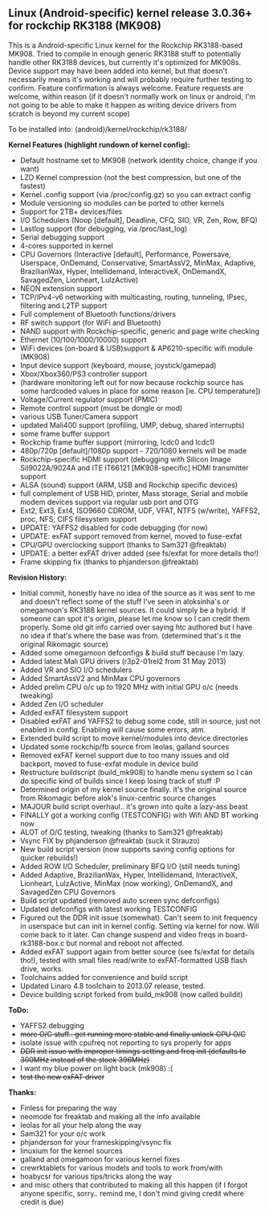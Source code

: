 Linux (Android-specific) kernel release 3.0.36+ for rockchip RK3188 (MK908)
------------

This is a Android-specific Linux kernel for the Rockchip RK3188-based MK908.
Tried to compile in enough generic RK3188 stuff to potentially handle other
RK3188 devices, but currently it's optimized for MK908s. Device support may
have been added into kernel, but that doesn't necessarily means it's working
and will probably require further testing to confirm. Feature confirmation
is always welcome. Feature requests are welcome, within reason (if it doesn't
normally work on linux or android, I'm not going to be able to make it
happen as writing device drivers from scratch is beyond my current scope)

To be installed into: (android)/kernel/rockchip/rk3188/

**Kernel Features (highlight rundown of kernel config):**
- Default hostname set to MK908 (network identity choice, change if you want)
- LZO Kernel compression (not the best compression, but one of the fastest)
- Kernel .config support (via /proc/config.gz) so you can extract config
- Module versioning so modules can be ported to other kernels
- Support for 2TB+ devices/files
- I/O Schedulers (Noop [default], Deadline, CFQ, SIO, VR, Zen, Row, BFQ)
- Lastlog support (for debugging, via /proc/last_log)
- Serial debugging support
- 4-cores supported in kernel
- CPU Governors (Interactive [default], Performance, Powersave, Userspace,
OnDemand, Conservative, SmartAssV2, MinMax, Adaptive, BrazilianWax, Hyper, Intellidemand, InteractiveX, OnDemandX, SavagedZen, Lionheart, LulzActive)
- NEON extension support
- TCP/IPv4-v6 networking with multicasting, routing, tunneling, IPsec, 
filtering and L2TP support
- Full complement of Bluetooth functions/drivers
- RF switch support (for WiFi and Bluetooth)
- NAND support with Rockchip-specific, generic and page write checking
- Ethernet (10/100/1000/10000) support
- WiFi devices (on-board & USB)support & AP6210-specific wifi module (MK908)
- Input device support (keyboard, mouse, joystick/gamepad)
- Xbox/Xbox360/PS3 controller support
- (hardware monitoring left out for now because rockchip source has some 
hardcoded values in place for some reason [ie. CPU temperature])
- Voltage/Current regulator support (PMIC)
- Remote control support (must be dongle or mod)
- various USB Tuner/Camera support
- updated Mali400 support (profiling, UMP, debug, shared interrupts)
- some frame buffer support 
- Rockchip frame buffer support (mirroring, lcdc0 and lcdc1)
- 480p/720p [default]/1080p support - 720/1080 kernels will be made
- Rockchip-specific HDMI support (debugging with Silicon Image 
SiI9022A/9024A and ITE IT66121 [MK908-specific] HDMI transmitter support
- ALSA (sound) support (ARM, USB and Rockchip specific devices)
- full complement of USB HID, printer, Mass storage, Serial and mobile modem
devices support via regular usb port and OTG
- Ext2, Ext3, Ext4, ISO9660 CDROM, UDF, VFAT, NTFS (w/write), YAFFS2,
proc, NFS, CIFS filesystem support
- UPDATE: YAFFS2 disabled for code debugging (for now)
- UPDATE: exFAT support removed from kernel, moved to fuse-exfat
- CPU/GPU overclocking support (thanks to Sam321 @freaktab)
- UPDATE: a better exFAT driver added (see fs/exfat for more details tho!)
- Frame skipping fix (thanks to phjanderson @freaktab)

**Revision History:**
- Initial commit, honestly have no idea of the source as it was sent to me
and doesn't reflect some of the stuff I've seen in aloksinha's or omegamoon's
RK3188 kernel sources. It could simply be a hybrid. If someone can spot it's 
origin, please let me know so I can credit them properly. Some old git info
carried over saying htc authored but I have no idea if that's where the base
was from. (determined that's it the original Rikomagic source)
- Added some omegamoon defconfigs & build stuff because I'm lazy.
- Added latest Mali GPU drivers (r3p2-01rel2 from 31 May 2013)
- Added VR and SIO I/O schedulers
- Added SmartAssV2 and MinMax CPU governors
- Added prelim CPU o/c up to 1920 MHz with initial GPU o/c (needs tweaking)
- Added Zen I/O scheduler
- Added exFAT filesystem support
- Disabled exFAT and YAFFS2 to debug some code, still in source, just not
enabled in config. Enabling will cause some errors, atm.
- Extended build script to move kernel/modules into device directories
- Updated some rockchip/fb source from leolas, galland sources
- Removed exFAT kernel support due to too many issues and old backport,
moved to fuse-exfat module in device build
- Restructure buildscript (build_mk908) to handle menu system so I can
do specific kind of builds since I keep losing track of stuff :P
- Determined origin of my kernel source finally. it's the original source
from Rikomagic before alok's linux-centric source changes
- MAJOUR build script overhaul.. it's grown into quite a lazy-ass beast
- FINALLY got a working config (TESTCONFIG) with Wifi AND BT working now
- ALOT of O/C testing, tweaking (thanks to Sam321 @freaktab)
- Vsync FIX by phjanderson @freaktab (suck it Strauzo)
- New build script version (now supports saving config options for quicker rebuilds!)
- Added ROW I/O Scheduler, preliminary BFQ I/O (still needs tuning)
- Added Adaptive, BrazilianWax, Hyper, Intellidemand, InteractiveX, Lionheart, LulzActive, MinMax (now working), OnDemandX, and SavagedZen CPU Governors
- Build script updated (removed auto screen sync defconfigs)
- Updated defconfigs with latest working TESTCONFIG
- Figured out the DDR init issue (somewhat). Can't seem to init frequency in userspace but can init in kernel config. Setting via kernel for now. Will come back to it later. Can change suspend and video freqs in board-rk3188-box.c but normal and reboot not affected.
- Added exFAT support again from better source (see fs/exfat for details tho!), tested with small files read/write to exFAT-formatted USB flash drive, works.
- Toolchains added for convenience and build script
- Updated Linaro 4.8 toolchain to 2013.07 release, tested. 
- Device building script forked from build_mk908 (now called buildit)

**ToDo:**
- YAFFS2 debugging
- <del>more O/C stuff.. get running more stable and finally unlock GPU O/C</del>
- isolate issue with cpufreq not reporting to sys properly for apps
- <del>DDR init issue with improper timings setting and freq init (defaults to 300MHz instead of the stock 396MHz)</del>
- I want my blue power on light back (mk908) :(
- <del>test the new exFAT driver</del>

**Thanks:**
- Finless for preparing the way
- neomode for freaktab and making all the info available
- leolas for all your help along the way
- Sam321 for your o/c work
- phjanderson for your frameskipping/vsync fix
- linuxium for the kernel sources
- galland and omegamoon for various kernel fixes
- crewrktablets for various models and tools to work from/with
- hoabycsr for various tips/tricks along the way
- and misc others that contributed to making all this happen
(if I forgot anyone specific, sorry.. remind me, I don't mind giving credit where credit is due)
